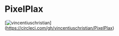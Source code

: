 # PixelPlax
[![vincentiuschristian](https://circleci.com/gh/vincentiuschristian/PixelPlax.svg?style=svg)]
(https://circleci.com/gh/vincentiuschristian/PixelPlax)
